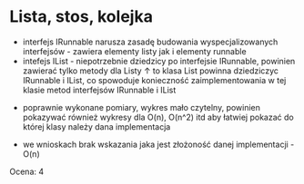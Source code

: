 # Lista, stos, kolejka

- interfejs IRunnable narusza zasadę budowania wyspecjalizowanych interfejsów - zawiera elementy listy jak i elementy runnable
- intefejs IList - niepotrzebnie dziedzicy po interfejsie IRunnable, powinien zawierać tylko metody dla Listy
↑ to klasa List powinna dziedziczyc IRunnable i IList, co spowoduje konieczność zaimplementowania w tej klasie metod interfejsów IRunnable i IList

+ poprawnie wykonane pomiary, wykres mało czytelny, powinien pokazywać również wykresy dla O(n), O(n^2) itd aby łatwiej pokazać do której klasy należy dana implementacja
- we wnioskach brak wskazania jaka jest złożoność danej implementacji - O(n)

Ocena: 4
